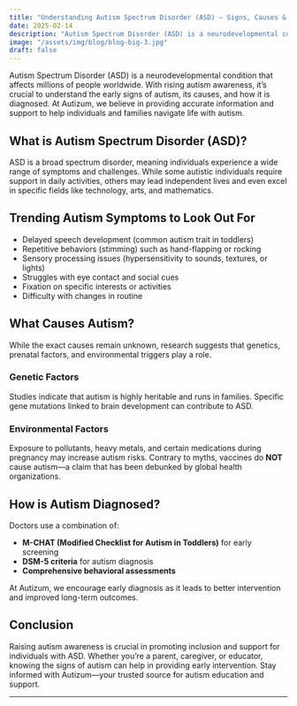 ```yaml
---
title: "Understanding Autism Spectrum Disorder (ASD) – Signs, Causes & Diagnosis"
date: 2025-02-14
description: "Autism Spectrum Disorder (ASD) is a neurodevelopmental condition that affects millions of people worldwide. "
image: "/assets/img/blog/blog-big-3.jpg"
draft: false
---
```



Autism Spectrum Disorder (ASD) is a neurodevelopmental condition that affects millions of people worldwide. With rising autism awareness, it’s crucial to understand the early signs of autism, its causes, and how it is diagnosed. At Autizum, we believe in providing accurate information and support to help individuals and families navigate life with autism.

## What is Autism Spectrum Disorder (ASD)?

ASD is a broad spectrum disorder, meaning individuals experience a wide range of symptoms and challenges. While some autistic individuals require support in daily activities, others may lead independent lives and even excel in specific fields like technology, arts, and mathematics.

## Trending Autism Symptoms to Look Out For

- Delayed speech development (common autism trait in toddlers)
- Repetitive behaviors (stimming) such as hand-flapping or rocking
- Sensory processing issues (hypersensitivity to sounds, textures, or lights)
- Struggles with eye contact and social cues
- Fixation on specific interests or activities
- Difficulty with changes in routine

## What Causes Autism?

While the exact causes remain unknown, research suggests that genetics, prenatal factors, and environmental triggers play a role.

### Genetic Factors

Studies indicate that autism is highly heritable and runs in families. Specific gene mutations linked to brain development can contribute to ASD.

### Environmental Factors

Exposure to pollutants, heavy metals, and certain medications during pregnancy may increase autism risks. Contrary to myths, vaccines do **NOT** cause autism—a claim that has been debunked by global health organizations.

## How is Autism Diagnosed?

Doctors use a combination of:

- **M-CHAT (Modified Checklist for Autism in Toddlers)** for early screening
- **DSM-5 criteria** for autism diagnosis
- **Comprehensive behavioral assessments**

At Autizum, we encourage early diagnosis as it leads to better intervention and improved long-term outcomes.

## Conclusion

Raising autism awareness is crucial in promoting inclusion and support for individuals with ASD. Whether you’re a parent, caregiver, or educator, knowing the signs of autism can help in providing early intervention. Stay informed with Autizum—your trusted source for autism education and support.

---
